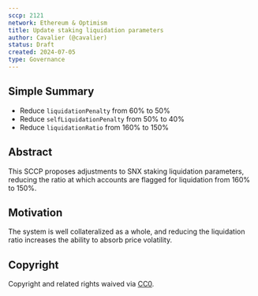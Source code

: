 ```yaml
---
sccp: 2121
network: Ethereum & Optimism
title: Update staking liquidation parameters 
author: Cavalier (@cavalier)
status: Draft
created: 2024-07-05
type: Governance
---
```


<!--You can leave these HTML comments in your merged SCCP and delete the visible duplicate text guides, they will not appear and may be helpful to refer to if you edit it again. This is the suggested template for new SCCPs. Note that an SCCP number will be assigned by an editor. When opening a pull request to submit your SCCP, please use an abbreviated title in the filename, `sccp-draft_title_abbrev.md`. The title should be 44 characters or less.-->

## Simple Summary

<!--"If you can't explain it simply, you don't understand it well enough." Provide a simplified and layman-accessible explanation of the SCCP.-->

- Reduce `liquidationPenalty` from 60% to 50%  
- Reduce `selfLiquidationPenalty` from 50% to 40%
- Reduce `liquidationRatio` from 160% to 150%

## Abstract

<!--A short (~200 word) description of the variable change proposed.-->

This SCCP proposes adjustments to SNX staking liquidation parameters, reducing the ratio at which accounts are flagged for liquidation from 160% to 150%.

## Motivation

<!--The motivation is critical for SCCPs that want to update variables within Synthetix. It should clearly explain why the existing variable is not incentive aligned. SCCP submissions without sufficient motivation may be rejected outright.-->

The system is well collateralized as a whole, and reducing the liquidation ratio increases the ability to absorb price volatility. 

## Copyright

Copyright and related rights waived via [CC0](https://creativecommons.org/publicdomain/zero/1.0/).
